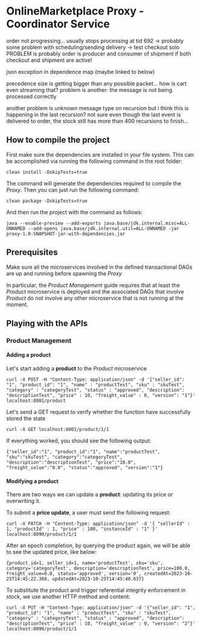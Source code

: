 # OnlineMarketplace Proxy - Coordinator Service

order not progressing… usually stops processing at tid 692
-> probably some problem with scheduling/sending delivery
-> test checkout solo
PROBLEM is probably order is producer and consumer of shipment if both checkout and shipment are active!


json exception in dependence map (maybe linked to below)

precedence size is getting bigger than any possible packet… how is cart even streaming that?
problem is another: the message is not being processed correctly

another problem is unknown message type on recursion
but i think this is happening in the last recursion? not sure
even though the last event is delivered to order, the stock still has more than 400 recursions to finish...

## How to compile the project

First make sure the dependencies are installed in your file system. This can be accomplished via running the following command in the root folder:

```
clean install -DskipTests=true
```

The command will generate the dependencies required to compile the <i>Proxy</i>. Then you can just run the following command:
```
clean package -DskipTests=true
```

And then run the project with the command as follows:
```
java --enable-preview --add-exports java.base/jdk.internal.misc=ALL-UNNAMED --add-opens java.base/jdk.internal.util=ALL-UNNAMED -jar proxy-1.0-SNAPSHOT-jar-with-dependencies.jar
```

## Prerequisites

Make sure all the microservices involved in the defined transactional DAGs are up and running before spawning the <i>Proxy</i>

In particular, the <i>Product Management</i> guide requires that at least the <i>Product</i> microservice is deployed and the associated DAGs that involve <i>Product</i> do not involve any other microservice that is not running at the moment.

## Playing with the APIs

### <a name="product"></a>Product Management

#### Adding a product 
Let's start adding a <b>product</b> to the <i>Product</i> microservice
```
curl -X POST -H "Content-Type: application/json" -d '{"seller_id": "1", "product_id": "1", "name" : "productTest", "sku" : "skuTest", "category" : "categoryTest", "status" : "approved", "description": "descriptionTest", "price" : 10, "freight_value" : 0, "version": "1"}' localhost:8001/product
```

Let's send a GET request to verify whether the function have successfully stored the state
```
curl -X GET localhost:8001/product/1/1
```

If everything worked, you should see the following output:

```
{"seller_id":"1", "product_id":"1", "name":"productTest", "sku":"skuTest", "category":"categoryTest", "description":"descriptionTest", "price":"10.0", "freight_value":"0.0", "status":"approved", "version":"1"}
```

#### Modifying a product

There are two ways we can update a <b>product</b>: updating its price or overwriting it.

To submit a <b>price update</b>, a user must send the following request:
```
curl -X PATCH -H "Content-Type: application/json" -d '{ "sellerId" : 1, "productId" : 1, "price" : 100, "instanceId" : "1" }' localhost:8090/product/1/1
```

After an epoch completion, by querying the product again, we will be able to see the updated price, like below:

```
{product_id=1, seller_id=1, name='productTest', sku='sku', category='categoryTest', description='descriptionTest', price=100.0, freight_value=0.0, status='approved', version='0', createdAt=2023-10-25T14:45:22.388, updatedAt=2023-10-25T14:45:40.637}
```

To substitute the product and trigger referential integrity enforcement in stock, we use another HTTP method and content:

```
curl -X PUT -H "Content-Type: application/json" -d '{"seller_id": "1", "product_id": "1", "name" : "productTest", "sku" : "skuTest", "category" : "categoryTest", "status" : "approved", "description": "descriptionTest", "price" : 10, "freight_value" : 0, "version": "2"}' localhost:8090/product/1/1
```

